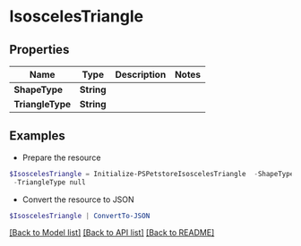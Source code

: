 # IsoscelesTriangle
## Properties

Name | Type | Description | Notes
------------ | ------------- | ------------- | -------------
**ShapeType** | **String** |  | 
**TriangleType** | **String** |  | 

## Examples

- Prepare the resource
```powershell
$IsoscelesTriangle = Initialize-PSPetstoreIsoscelesTriangle  -ShapeType null `
 -TriangleType null
```

- Convert the resource to JSON
```powershell
$IsoscelesTriangle | ConvertTo-JSON
```

[[Back to Model list]](../README.md#documentation-for-models) [[Back to API list]](../README.md#documentation-for-api-endpoints) [[Back to README]](../README.md)

